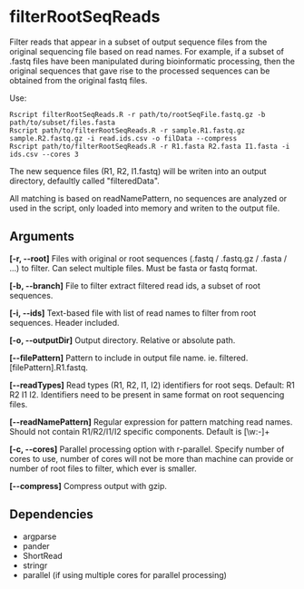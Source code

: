 # filterRootSeqReads
Filter reads that appear in a subset of output sequence files from the original sequencing file based on read names. For example, if a subset of .fastq files have been manipulated during bioinformatic processing, then the original sequences that gave rise to the processed sequences can be obtained from the original fastq files. 

Use:
```
Rscript filterRootSeqReads.R -r path/to/rootSeqFile.fastq.gz -b path/to/subset/files.fasta
Rscript path/to/filterRootSeqReads.R -r sample.R1.fastq.gz sample.R2.fastq.gz -i read.ids.csv -o filData --compress
Rscript path/to/filterRootSeqReads.R -r R1.fasta R2.fasta I1.fasta -i ids.csv --cores 3
```

The new sequence files (R1, R2, I1.fastq) will be writen into an output directory, defaultly called "filteredData".

All matching is based on readNamePattern, no sequences are analyzed or used in the script, only loaded into memory and writen to the output file.

## Arguments

**[-r, --root]** Files with original or root sequences (.fastq / .fastq.gz / .fasta / ...) to filter. Can select multiple files. Must be fasta or fastq format.

**[-b, --branch]** File to filter extract filtered read ids, a subset of root sequences.

**[-i, --ids]** Text-based file with list of read names to filter from root sequences. Header included.

**[-o, --outputDir]** Output directory. Relative or absolute path.

**[--filePattern]** Pattern to include in output file name. ie. filtered.[filePattern].R1.fastq.

**[--readTypes]** Read types (R1, R2, I1, I2) identifiers for root seqs. Default: R1 R2 I1 I2. Identifiers need to be present in same format on root sequencing files.

**[--readNamePattern]** Regular expression for pattern matching read names. Should not contain R1/R2/I1/I2 specific components. Default is [\\w:-]+

**[-c, --cores]** Parallel processing option with r-parallel. Specify number of cores to use, number of cores will not be more than machine can provide or number of root files to filter, which ever is smaller.

**[--compress]** Compress output with gzip.

## Dependencies

* argparse
* pander
* ShortRead
* stringr
* parallel (if using multiple cores for parallel processing)
